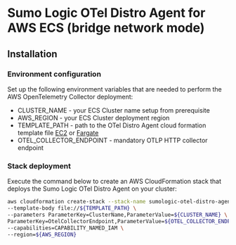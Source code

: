 # Sumo Logic OTel Distro Agent for AWS ECS (bridge network mode)

## Installation
### Environment configuration
Set up the following environment variables that are needed to perform the AWS OpenTelemetry Collector deployment:
* CLUSTER_NAME - your ECS Cluster name setup from prerequisite
* AWS_REGION - your ECS Cluster deployment region
* TEMPLATE_PATH - path to the OTel Distro Agent cloud formation template file [EC2](./otel-distro-agent-bridge-ec2.yaml) or [Fargate](otel-distro-agent-bridge-fargate.yaml)
* OTEL_COLLECTOR_ENDPOINT - mandatory OTLP HTTP collector endpoint

### Stack deployment
Execute the command below to create an AWS CloudFormation stack that deploys the Sumo Logic OTel Distro Agent on your cluster:
```bash
aws cloudformation create-stack --stack-name sumologic-otel-distro-agent \
--template-body file://${TEMPLATE_PATH} \
--parameters ParameterKey=ClusterName,ParameterValue=${CLUSTER_NAME} \
ParameterKey=OtelCollectorEndpoint,ParameterValue=${OTEL_COLLECTOR_ENDPOINT} \
--capabilities=CAPABILITY_NAMED_IAM \
--region=${AWS_REGION}
```
